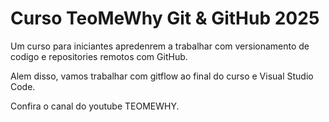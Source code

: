 # Curso TeoMeWhy Git \& GitHub 2025



Um curso para iniciantes apredenrem a trabalhar com versionamento de codigo e repositories remotos com GitHub.



Alem disso, vamos trabalhar com gitflow ao final do curso e Visual Studio Code.



Confira o canal do youtube TEOMEWHY.

